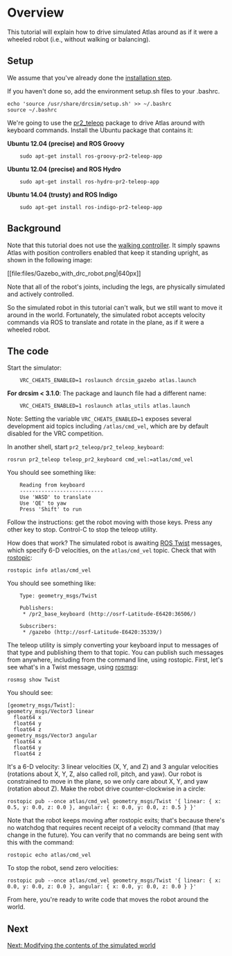 # Overview

This tutorial will explain how to drive simulated Atlas around as if it were a wheeled robot (i.e., without walking or balancing).

## Setup

We assume that you've already done the [installation step](http://gazebosim.org/tutorials/?tut=drcsim_install).

If you haven't done so, add the environment setup.sh files to your .bashrc.

    echo 'source /usr/share/drcsim/setup.sh' >> ~/.bashrc
    source ~/.bashrc

We're going to use the [pr2_teleop](http://ros.org/wiki/pr2_teleop) package to drive Atlas around with keyboard commands. Install the Ubuntu package that contains it:

  **Ubuntu 12.04 (precise) and ROS Groovy**

        sudo apt-get install ros-groovy-pr2-teleop-app

  **Ubuntu 12.04 (precise) and ROS Hydro**

        sudo apt-get install ros-hydro-pr2-teleop-app

  **Ubuntu 14.04 (trusty) and ROS Indigo**

        sudo apt-get install ros-indigo-pr2-teleop-app

## Background

Note that this tutorial does not use the [walking controller](http://gazebosim.org/tutorials/?tut=drcsim_walking). It simply spawns Atlas with position controllers enabled that keep it standing upright, as shown in the following image:

[[file:files/Gazebo_with_drc_robot.png|640px]]

Note that all of the robot's joints, including the legs, are physically simulated and actively controlled.

So the simulated robot in this tutorial can't walk, but we still want to move it around in the world.  Fortunately, the simulated robot accepts velocity commands via ROS to translate and rotate in the plane, as if it were a wheeled robot.

## The code

Start the simulator:

        VRC_CHEATS_ENABLED=1 roslaunch drcsim_gazebo atlas.launch

  **For drcsim < 3.1.0**: The package and launch file had a different name:

        VRC_CHEATS_ENABLED=1 roslaunch atlas_utils atlas.launch

Note: Setting the variable `VRC_CHEATS_ENABLED=1` exposes several development aid topics including `/atlas/cmd_vel`, which are by default disabled for the VRC competition.

In another shell, start `pr2_teleop/pr2_teleop_keyboard`:

    rosrun pr2_teleop teleop_pr2_keyboard cmd_vel:=atlas/cmd_vel

You should see something like:

        Reading from keyboard
        ---------------------------
        Use 'WASD' to translate
        Use 'QE' to yaw
        Press 'Shift' to run

Follow the instructions: get the robot moving with those keys.  Press any other key to stop. Control-C to stop the teleop utility.

How does that work?  The simulated robot is awaiting [ROS Twist](http://ros.org/doc/api/geometry_msgs/html/msg/Twist.html) messages, which specify 6-D velocities, on the `atlas/cmd_vel` topic.  Check that with [rostopic](http://ros.org/wiki/rostopic):

    rostopic info atlas/cmd_vel

You should see something like:

        Type: geometry_msgs/Twist

        Publishers:
         * /pr2_base_keyboard (http://osrf-Latitude-E6420:36506/)

        Subscribers:
         * /gazebo (http://osrf-Latitude-E6420:35339/)

The teleop utility is simply converting your keyboard input to messages of that type and publishing them to that topic.  You can publish such messages from anywhere, including from the command line, using rostopic.  First, let's see what's in a Twist message, using [rosmsg](http://ros.org/wiki/rosmsg):

    rosmsg show Twist

You should see:

    [geometry_msgs/Twist]:
    geometry_msgs/Vector3 linear
      float64 x
      float64 y
      float64 z
    geometry_msgs/Vector3 angular
      float64 x
      float64 y
      float64 z

It's a 6-D velocity: 3 linear velocities (X, Y, and Z) and 3 angular velocities (rotations about X, Y, Z, also called roll, pitch, and yaw).  Our robot is constrained to move in the plane, so we only care about X, Y, and yaw (rotation about Z).  Make the robot drive counter-clockwise in a circle:

    rostopic pub --once atlas/cmd_vel geometry_msgs/Twist '{ linear: { x: 0.5, y: 0.0, z: 0.0 }, angular: { x: 0.0, y: 0.0, z: 0.5 } }'

Note that the robot keeps moving after rostopic exits; that's because there's no watchdog that requires recent receipt of a velocity command (that may change in the future).  You can verify that no commands are being sent with this with the command:

    rostopic echo atlas/cmd_vel

To stop the robot, send zero velocities:

    rostopic pub --once atlas/cmd_vel geometry_msgs/Twist '{ linear: { x: 0.0, y: 0.0, z: 0.0 }, angular: { x: 0.0, y: 0.0, z: 0.0 } }'

From here, you're ready to write code that moves the robot around the world.

## Next

[Next: Modifying the contents of the simulated world](http://gazebosim.org/tutorials/?tut=drcsim_modify_world)
